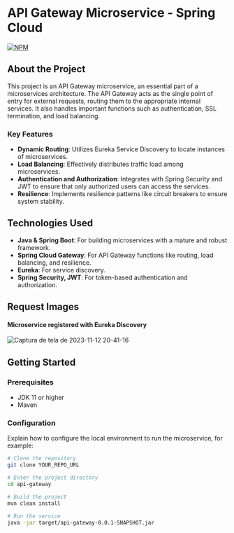 # API Gateway Microservice - Spring Cloud

[![NPM](https://img.shields.io/npm/l/react)](https://github.com/JoelMaciel/Product-Catalog/blob/readm/LICENCE)


## About the Project

This project is an API Gateway microservice, an essential part of a microservices architecture. The API Gateway acts as the single point of entry for external requests, routing them to the appropriate internal services. It also handles important functions such as authentication, SSL termination, and load balancing.

### Key Features

- **Dynamic Routing**: Utilizes Eureka Service Discovery to locate instances of microservices.
- **Load Balancing**: Effectively distributes traffic load among microservices.
- **Authentication and Authorization**: Integrates with Spring Security and JWT to ensure that only authorized users can access the services.
- **Resilience**: Implements resilience patterns like circuit breakers to ensure system stability.

## Technologies Used

- **Java & Spring Boot**: For building microservices with a mature and robust framework.
- **Spring Cloud Gateway**: For API Gateway functions like routing, load balancing, and resilience.
- **Eureka**: For service discovery.
- **Spring Security, JWT**: For token-based authentication and authorization.


## Request Images


#### Microservice registered with Eureka Discovery

![Captura de tela de 2023-11-12 20-41-16](https://github.com/JoelMaciel/EAD-COURSE/assets/77079093/a2dd17f6-f001-4350-9698-779858d7b7c9)

## Getting Started

### Prerequisites

- JDK 11 or higher
- Maven


### Configuration

Explain how to configure the local environment to run the microservice, for example:

```bash
# Clone the repository
git clone YOUR_REPO_URL

# Enter the project directory
cd api-gateway

# Build the project
mvn clean install

# Run the service
java -jar target/api-gateway-0.0.1-SNAPSHOT.jar

